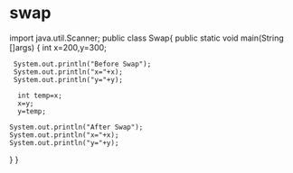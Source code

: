 # swap
import java.util.Scanner;
public class Swap{
  public static void main(String []args)
   { 
     int x=200,y=300;
     
     System.out.println("Before Swap");
     System.out.println("x="+x);
     System.out.println("y="+y);
    
      int temp=x; 
      x=y; 
      y=temp; 
      
    System.out.println("After Swap");
    System.out.println("x="+x);
    System.out.println("y="+y);
   }
  }
